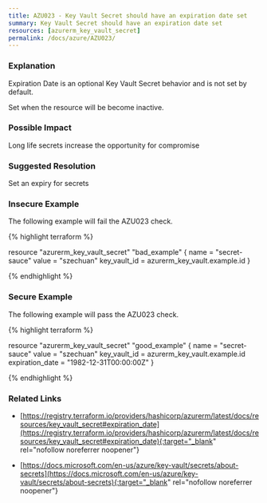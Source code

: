 ```yaml
---
title: AZU023 - Key Vault Secret should have an expiration date set
summary: Key Vault Secret should have an expiration date set 
resources: [azurerm_key_vault_secret] 
permalink: /docs/azure/AZU023/
---
```

### Explanation


Expiration Date is an optional Key Vault Secret behavior and is not set by default.

Set when the resource will be become inactive.


### Possible Impact
Long life secrets increase the opportunity for compromise

### Suggested Resolution
Set an expiry for secrets


### Insecure Example

The following example will fail the AZU023 check.

{% highlight terraform %}

resource "azurerm_key_vault_secret" "bad_example" {
  name         = "secret-sauce"
  value        = "szechuan"
  key_vault_id = azurerm_key_vault.example.id
}

{% endhighlight %}



### Secure Example

The following example will pass the AZU023 check.

{% highlight terraform %}

resource "azurerm_key_vault_secret" "good_example" {
  name            = "secret-sauce"
  value           = "szechuan"
  key_vault_id    = azurerm_key_vault.example.id
  expiration_date = "1982-12-31T00:00:00Z"
}

{% endhighlight %}



### Related Links


- [https://registry.terraform.io/providers/hashicorp/azurerm/latest/docs/resources/key_vault_secret#expiration_date](https://registry.terraform.io/providers/hashicorp/azurerm/latest/docs/resources/key_vault_secret#expiration_date){:target="_blank" rel="nofollow noreferrer noopener"}

- [https://docs.microsoft.com/en-us/azure/key-vault/secrets/about-secrets](https://docs.microsoft.com/en-us/azure/key-vault/secrets/about-secrets){:target="_blank" rel="nofollow noreferrer noopener"}


